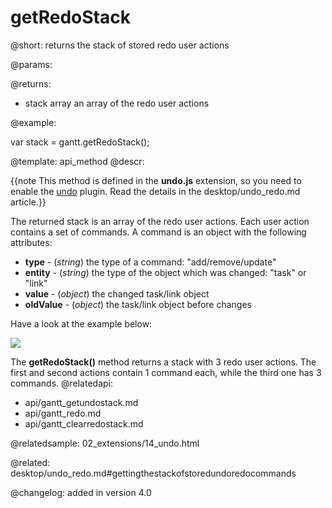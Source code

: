 getRedoStack
=============


@short:
	 returns the stack of stored redo user actions

@params:


@returns:

- stack		array		an array of the redo user actions

@example:

var stack = gantt.getRedoStack();

@template:	api_method
@descr:

{{note This method is defined in the **undo.js** extension, so you need to enable the [undo](desktop/extensions_list.md#undo) plugin. Read the details in the desktop/undo_redo.md article.}}




The returned stack is an array of the redo user actions. Each user action contains a set of commands. A command is an object with the following attributes:
 
- **type** - (*string*) the type of a command: "add/remove/update"
- **entity** - (*string*) the type of the object which was changed: "task" or "link"
- **value** - (*object*) the changed task/link object 
- **oldValue** - (*object*) the task/link object before changes

Have a look at the example below:

<img src="api/get_redo_stack.png">

The **getRedoStack()** method returns a stack with 3 redo user actions. The first and second actions contain 1 command each, while the third one has 3 commands.
@relatedapi:
- api/gantt_getundostack.md
- api/gantt_redo.md
- api/gantt_clearredostack.md

@relatedsample:
02_extensions/14_undo.html

@related:
desktop/undo_redo.md#gettingthestackofstoredundoredocommands

@changelog:
added in version 4.0


